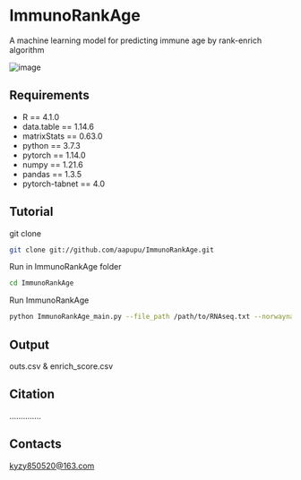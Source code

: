 # ImmunoRankAge
A machine learning model for predicting immune age by rank-enrich algorithm

![image]([https://github.com/aapupu/ImmunoRankAge/img/ImmunoRankAge.jpg](https://github.com/aapupu/ImmunoRankAge/blob/main/img/ImmunoRankAge.jpg))


## Requirements 

- R == 4.1.0
- data.table == 1.14.6
- matrixStats == 0.63.0
- python == 3.7.3
- pytorch == 1.14.0
- numpy == 1.21.6
- pandas == 1.3.5
- pytorch-tabnet == 4.0
  

Tutorial
-------
git clone
```bash
git clone git://github.com/aapupu/ImmunoRankAge.git
```

Run in ImmunoRankAge folder
```bash
cd ImmunoRankAge
```

Run ImmunoRankAge
```bash
python ImmunoRankAge_main.py --file_path /path/to/RNAseq.txt --norwayname tpm/count
```

## Output 
outs.csv & enrich_score.csv

Citation
-------
.............. 

Contacts
-------
kyzy850520@163.com
